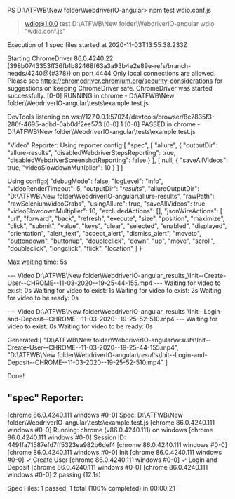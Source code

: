 PS D:\ATFWB\New folder\WebdriverIO-angular> npm test wdio.conf.js

> wdio@1.0.0 test D:\ATFWB\New folder\WebdriverIO-angular
> wdio "wdio.conf.js"


Execution of 1 spec files started at 2020-11-03T13:55:38.233Z

Starting ChromeDriver 86.0.4240.22 (398b0743353ff36fb1b82468f63a3a93b4e2e89e-refs/branch-heads/4240@{#378}) on port 4444
Only local connections are allowed.
Please see https://chromedriver.chromium.org/security-considerations for suggestions on keeping ChromeDriver safe.
ChromeDriver was started successfully.
[0-0] RUNNING in chrome - D:\ATFWB\New folder\WebdriverIO-angular\tests\example.test.js

DevTools listening on ws://127.0.0.1:57024/devtools/browser/8c7835f3-286f-4695-adbd-0ab0df2ee573
[0-0] 1
[0-0] PASSED in chrome - D:\ATFWB\New folder\WebdriverIO-angular\tests\example.test.js

 "Video" Reporter:
Using reporter config:[
  "spec",
  [
    "allure",
    {
      "outputDir": "allure-results",
      "disabledWebdriverStepsReporting": true,
      "disabledWebdriverScreenshotReporting": false
    }
  ],
  [
    null,
    {
      "saveAllVideos": true,
      "videoSlowdownMultiplier": 10
    }
  ]
]

Using config:{
  "debugMode": false,
  "logLevel": "info",
  "videoRenderTimeout": 5,
  "outputDir": "_results_",
  "allureOutputDir": "D:\\ATFWB\\New folder\\WebdriverIO-angular\\allure-results",
  "rawPath": "rawSeleniumVideoGrabs",
  "usingAllure": true,
  "saveAllVideos": true,
  "videoSlowdownMultiplier": 10,
  "excludedActions": [],
  "jsonWireActions": [
    "url",
    "forward",
    "back",
    "refresh",
    "execute",
    "size",
    "position",
    "maximize",
    "click",
    "submit",
    "value",
    "keys",
    "clear",
    "selected",
    "enabled",
    "displayed",
    "orientation",
    "alert_text",
    "accept_alert",
    "dismiss_alert",
    "moveto",
    "buttondown",
    "buttonup",
    "doubleclick",
    "down",
    "up",
    "move",
    "scroll",
    "doubleclick",
    "longclick",
    "flick",
    "location"
  ]
}


Max waiting time: 5s

--- Video D:\ATFWB\New folder\WebdriverIO-angular\_results_\Init--Create-User--CHROME--11-03-2020--19-25-44-155.mp4 ---
Waiting for video to exist: 0s
Waiting for video to exist: 1s
Waiting for video to exist: 2s
Waiting for video to be ready: 0s

--- Video D:\ATFWB\New folder\WebdriverIO-angular\_results_\Init--Login-and-Deposit--CHROME--11-03-2020--19-25-52-510.mp4 ---
Waiting for video to exist: 0s
Waiting for video to be ready: 0s

Generated:[
  "D:\\ATFWB\\New folder\\WebdriverIO-angular\\_results_\\Init--Create-User--CHROME--11-03-2020--19-25-44-155.mp4",
  "D:\\ATFWB\\New folder\\WebdriverIO-angular\\_results_\\Init--Login-and-Deposit--CHROME--11-03-2020--19-25-52-510.mp4"
]



Done!


 "spec" Reporter:
------------------------------------------------------------------
[chrome 86.0.4240.111 windows #0-0] Spec: D:\ATFWB\New folder\WebdriverIO-angular\tests\example.test.js
[chrome 86.0.4240.111 windows #0-0] Running: chrome (v86.0.4240.111) on windows
[chrome 86.0.4240.111 windows #0-0] Session ID: 4491fa71587efd7ff5323ea982b6def4
[chrome 86.0.4240.111 windows #0-0]
[chrome 86.0.4240.111 windows #0-0] Init
[chrome 86.0.4240.111 windows #0-0]    ✓ Create User
[chrome 86.0.4240.111 windows #0-0]    ✓ Login and Deposit
[chrome 86.0.4240.111 windows #0-0]
[chrome 86.0.4240.111 windows #0-0] 2 passing (12.1s)


Spec Files:      1 passed, 1 total (100% completed) in 00:00:21